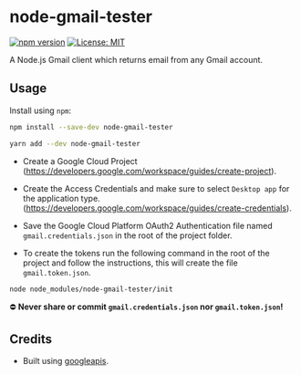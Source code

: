 # node-gmail-tester

[![npm version](https://badge.fury.io/js/node-gmail-tester.svg)](https://www.npmjs.com/package/node-gmail-tester) [![License: MIT](https://img.shields.io/badge/License-MIT-yellow.svg)](https://opensource.org/licenses/MIT)
<!--
[![Github All Releases](https://img.shields.io/github/downloads/gugazimmermann/node-gmail-tester/total.svg)]()
![GitHub stars](https://img.shields.io/github/stars/gugazimmermann/node-gmail-tester?style=social)
-->

A Node.js Gmail client which returns email from any Gmail account.<br/>

## Usage

Install using `npm`:

```bash
npm install --save-dev node-gmail-tester
```

```bash
yarn add --dev node-gmail-tester
```

* Create a Google Cloud Project (<https://developers.google.com/workspace/guides/create-project>).

* Create the Access Credentials and make sure to select `Desktop app` for the application type. (<https://developers.google.com/workspace/guides/create-credentials>).

* Save the Google Cloud Platform OAuth2 Authentication file named `gmail.credentials.json` in the root of the project folder.

* To create the tokens run the following command in the root of the project and follow the instructions, this will create the file `gmail.token.json`.

```bash
node node_modules/node-gmail-tester/init
```

⛔️ **Never share or commit `gmail.credentials.json` nor `gmail.token.json`!**

## Credits

* Built using [googleapis](https://github.com/googleapis/googleapis).
